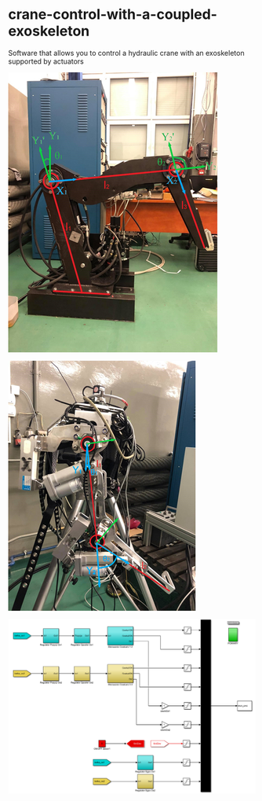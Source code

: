 # crane-control-with-a-coupled-exoskeleton
Software that allows you to control a hydraulic crane with an exoskeleton supported by actuators

![](https://github.com/KonradSosna/crane-control-with-a-coupled-exoskeleton/blob/main/img/crane.png)

![](https://github.com/KonradSosna/crane-control-with-a-coupled-exoskeleton/blob/main/img/exo.png)

![](https://github.com/KonradSosna/crane-control-with-a-coupled-exoskeleton/blob/main/img/diagram.png)
